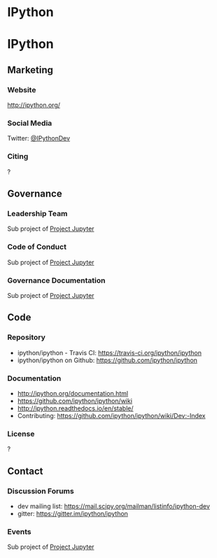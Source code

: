 # IPython

# IPython

## Marketing

### Website
<http://ipython.org/>

### Social Media
Twitter: [@IPythonDev](https://twitter.com/ipythondev)

### Citing
?

## Governance

### Leadership Team
Sub project of [Project Jupyter](https://github.com/numfocus/numfocus/blob/master/projects/Project%20Jupyter.md)

### Code of Conduct
Sub project of [Project Jupyter](https://github.com/numfocus/numfocus/blob/master/projects/Project%20Jupyter.md)

### Governance Documentation
Sub project of [Project Jupyter](https://github.com/numfocus/numfocus/blob/master/projects/Project%20Jupyter.md)

## Code

### Repository
- ipython/ipython - Travis CI: https://travis-ci.org/ipython/ipython
- ipython/ipython on Github: https://github.com/ipython/ipython

### Documentation
- http://ipython.org/documentation.html
- https://github.com/ipython/ipython/wiki
- http://ipython.readthedocs.io/en/stable/
- Contributing: https://github.com/ipython/ipython/wiki/Dev:-Index

### License
?

## Contact

### Discussion Forums
- dev mailing list: https://mail.scipy.org/mailman/listinfo/ipython-dev
- gitter: https://gitter.im/ipython/ipython

### Events
Sub project of [Project Jupyter](https://github.com/numfocus/numfocus/blob/master/projects/Project%20Jupyter.md)
